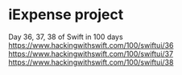 iExpense project
================

Day 36, 37, 38 of Swift in 100 days
https://www.hackingwithswift.com/100/swiftui/36
https://www.hackingwithswift.com/100/swiftui/37
https://www.hackingwithswift.com/100/swiftui/38

